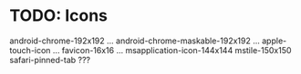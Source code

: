 # TODO: Icons

android-chrome-192x192
...
android-chrome-maskable-192x192
...
apple-touch-icon
...
favicon-16x16
...
msapplication-icon-144x144
mstile-150x150
safari-pinned-tab
???
